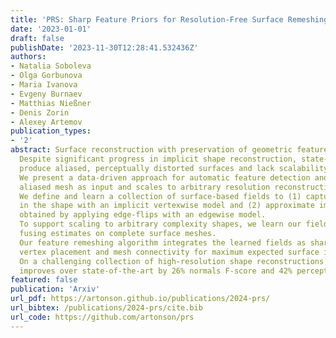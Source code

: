 ```yaml
---
title: 'PRS: Sharp Feature Priors for Resolution-Free Surface Remeshing'
date: '2023-01-01'
draft: false
publishDate: '2023-11-30T12:28:41.532436Z'
authors:
- Natalia Soboleva
- Olga Gorbunova
- Maria Ivanova
- Evgeny Burnaev
- Matthias Nießner
- Denis Zorin
- Alexey Artemov
publication_types:
- '2'
abstract: Surface reconstruction with preservation of geometric features is a challenging computer vision task. 
  Despite significant progress in implicit shape reconstruction, state-of-the-art mesh extraction methods often 
  produce aliased, perceptually distorted surfaces and lack scalability to high-resolution 3D shapes. 
  We present a data-driven approach for automatic feature detection and remeshing that requires only a coarse, 
  aliased mesh as input and scales to arbitrary resolution reconstructions. 
  We define and learn a collection of surface-based fields to (1) capture sharp geometric features 
  in the shape with an implicit vertexwise model and (2) approximate improvements in normals alignment 
  obtained by applying edge-flips with an edgewise model. 
  To support scaling to arbitrary complexity shapes, we learn our fields using local triangulated patches, 
  fusing estimates on complete surface meshes.
  Our feature remeshing algorithm integrates the learned fields as sharp feature priors and optimizes 
  vertex placement and mesh connectivity for maximum expected surface improvement.
  On a challenging collection of high-resolution shape reconstructions in the ABC dataset, our algorithm 
  improves over state-of-the-art by 26% normals F-score and 42% perceptual RMSEv. 
featured: false
publication: 'Arxiv'
url_pdf: https://artonson.github.io/publications/2024-prs/
url_bibtex: /publications/2024-prs/cite.bib
url_code: https://github.com/artonson/prs
---
```


